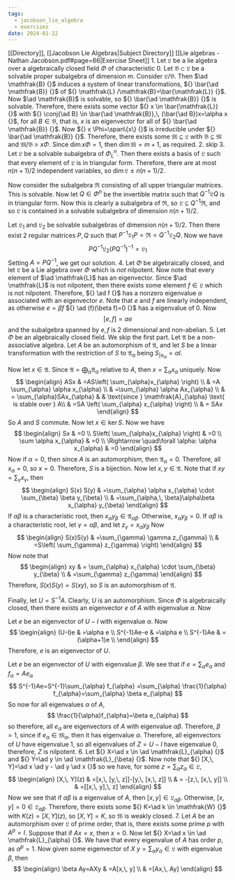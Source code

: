 ```yaml
---
tags:
  - jacobson_lie_algebra
  - exercises
date: 2024-01-22
---
```

[[Directory]], [[Jacobson Lie Algebras|Subject Directory]]
[[Lie algebras - Nathan Jacobson.pdf#page=66|Exercise Sheet]]
1. 
Let ${} \mathfrak{L} {}$ be a lie algebra over a algebraically closed field ${} \Phi {}$ of characteristic 0. Let ${} \mathfrak{B}\subset \mathfrak{L} {}$ be a solvable proper subalgebra of dimension $m {}$. Consider ${} \mathfrak{L} / \mathfrak{B} {}$. Then $\ad \mathfrak{B} {}$ induces a system of linear transformations, ${} \bar{\ad \mathfrak{B}} {}$ of ${} \mathfrak{L} /\mathfrak{B}=\bar{\mathfrak{L}} {}$. Now $\ad \mathfrak{B}$ is solvable, so ${} \bar{\ad \mathfrak{B}} {}$ is solvable. Therefore, there exists some vector ${} x \in \bar{\mathfrak{L}} {}$ with ${} \conj{\ad B}  \in \bar{\ad \mathfrak{B}},\, (\bar{\ad B})x=\alpha x {}$, for all ${} B \in \mathfrak{B} {}$, that is, $x$ is an eigenvector for all of ${} \bar{\ad \mathfrak{B}} {}$. Now ${} x \Phi=\span\{x\} {}$ is irreducible under ${} \bar{\ad \mathfrak{B}} {}$. Therefore, there exists some ${} \mathfrak{M} \subseteq \mathfrak{L} {}$ with ${} \mathfrak{B} \subseteq  \mathfrak{M} {}$ and ${} \mathfrak{M} / \mathfrak{B} \cong  x\Phi {}$. Since ${} \dim x\Phi=1 {}$, then ${} \dim \mathfrak{M}=m+1 {}$, as required.
2. skip
3. 
Let ${} \mathfrak{L} {}$ be a solvable subalgebra of ${} \Phi^{n}_{L} {}$. Then there exists a basis of $\mathfrak{L}$ such that every element of $\mathfrak{L}$ is in triangular form. Therefore, there are at most ${} n(n+1)/2 {}$ independent variables, so ${} \dim \mathfrak{L} \leq n(n+1) /2 {}$. 

Now consider the subalgebra $\mathfrak{R} {}$ consisting of all upper triangular matrices. This is solvable. Now let ${} Q \in \Phi^{n} {}$ be the invertible matrix such that ${} Q^{-1}\mathfrak{L}Q {}$ is in triangular form. Now this is clearly a subalgebra of ${} \mathfrak{R}$, so ${} \mathfrak{L} \subseteq Q^{-1}\mathfrak{R} {}$, and so $\mathfrak{L} {}$ is contained in a solvable subalgebra of dimension ${} n(n+1) /2 {}$.

Let $\mathfrak{L}_{1} {}$ and $\mathfrak{L}_{2}$ be solvable subalgebras of dimension ${} n(n+1) / 2 {}$. Then there exist 2 regular matrices ${} P,\, Q {}$ such that ${} P^{-1}\mathfrak{L}_{1} P=\mathfrak{R}=Q^{-1}\mathfrak{L}_{2}Q {}$. Now we have 
$$
PQ^{-1}\mathfrak{L}_{2} (PQ^{-1})^{-1}=\mathfrak{L}_{1}
$$
Setting ${} A=PQ^{-1} {}$, we get our solution.
4. 
Let ${} \Phi {}$ be algebraically closed, and let ${} \mathfrak{L}$ be a Lie algebra over $\Phi {}$ which is *not* nilpotent. Now note that every element of $\ad \mathfrak{L}$ has an eigenvector. Since $\ad \mathfrak{L}$ is not nilpotent, then there exists some element ${} f \in \mathfrak{L} {}$ which is not nilpotent. Therefore, ${} \ad f {}$ has a nonzero eigenvalue $\alpha {}$ associated with an eigenvector ${} e {}$. Note that $e {}$ and $f {}$ are linearly independent, as otherwise ${} e=\beta f {}$ ${} \ad (f)(\beta f)=0 {}$ has a eigenvalue of ${} 0$. Now
$$
[e,\, f]=\alpha e
$$
and the subalgebra spanned by ${} e,\, f {}$ is 2 dimensional and non-abelian.
5. 
Let $\Phi$ be an algebraically closed field. We skip the first part. Let $\mathfrak{A}$ be a non-associative algebra. Let $A$ be an automorphism of $\mathfrak{A}$, and let ${} S {}$ be a linear transformation with the restriction of $S$ to $\mathfrak{A}_{\alpha}$ being ${} S_{|\mathfrak{A}_{\alpha}}=\alpha I {}$. 

Now let ${} x \in \mathfrak{A} {}$. Since ${} \mathfrak{A}=\bigoplus_{\alpha}\mathfrak{A}_{\alpha} {}$ relative to $A {}$, then ${} x=\sum_{\alpha} x_{\alpha} {}$ uniquely. Now 
$$
\begin{align}
 ASx & =AS\left( \sum_{\alpha}x_{\alpha} \right)   \\
 & =A \sum_{\alpha} \alpha x_{\alpha} \\
 & =\sum_{\alpha} \alpha Ax_{\alpha} \\
 & = \sum_{\alpha}SAx_{\alpha}  &  & \text{since } \mathfrak{A}_{\alpha} \text{ is stable over } A\\
 & =SA \left( \sum_{\alpha} x_{\alpha} \right) \\
 & = SAx
 \end{align}
$$
So $A$ and $S$ commute. Now let ${} x \in \ker S {}$. Now we have
$$
\begin{align}
Sx & =0 \\
S\left( \sum_{\alpha}x_{\alpha} \right) & =0 \\
\sum \alpha x_{\alpha} & =0 \\
\Rightarrow \quad\forall \alpha: \alpha x_{\alpha} & =0 
\end{align}
$$
Now if ${} \alpha=0 {}$, then since $A$ is an automorphism, then ${} \mathfrak{A}_{\alpha}=0 {}$. Therefore, all ${} x_{\alpha}=0 {}$, so ${} x=0 {}$. Therefore, $S$ is a bijection. Now let ${} x,\, y \in \mathfrak{A} {}$. Note that if ${} xy=\sum_{\gamma}x_{\gamma} {}$, then
$$
\begin{align}
S(x) S(y) & =\sum_{\alpha} \alpha x_{\alpha} \cdot  \sum_{\beta} \beta y_{\beta} \\
	 & =\sum_{\alpha,\, \beta}\alpha\beta x_{\alpha} y_{\beta}
\end{align}
$$
If $\alpha \beta$ is a characteristic root, then ${} x_{\alpha} y_{\beta} \in \mathfrak{A}_{\alpha\beta} {}$. Otherwise, ${} x_{\alpha} y_{\beta}=0 {}$. If $\alpha\beta {}$ is a characteristic root, let ${} \gamma=\alpha\beta {}$, and let ${} z_{\gamma}=x_{\alpha}y_{\beta} {}$ Now
$$
\begin{align}
S(x)S(y) & =\sum_{\gamma} \gamma z_{\gamma} \\
 & =S\left( \sum_{\gamma} z_{\gamma} \right)
\end{align}
$$
Now note that
$$
\begin{align}
 xy  & = \sum_{\alpha} x_{\alpha} \cdot \sum_{\beta} y_{\beta} \\
 & =\sum_{\gamma} z_{\gamma}
 \end{align}
$$
Therefore, ${} S(x)S(y)=S(xy) {}$, so $S$ is an automorphism of $\mathfrak{A}$. 

Finally, let ${} U=S^{-1}A {}$. Clearly, $U {}$ is an automorphism. Since $\Phi {}$ is algebraically closed, then there exists an eigenvector ${} e {}$ of ${} A {}$ with eigenvalue $\alpha {}$. Now 

Let $e {}$ be an eigenvector of $U-I {}$ with eigenvalue $\alpha$. Now
$$
\begin{align}
 (U-I)e & =\alpha e   \\
S^{-1}Ae-e & =\alpha e \\
S^{-1}Ae & =(\alpha+1)e \\
 \end{align}
$$
Therefore, $e$ is an eigenvector of $U$. 

Let $e {}$ be an eigenvector of $U {}$ with eigenvalue ${} \beta {}$. We see that if ${} e=\sum_{\alpha} e_{\alpha} {}$ and ${} f_{\alpha}=Ae_{\alpha} {}$
$$
S^{-1}Ae=S^{-1}\sum_{\alpha} f_{\alpha} =\sum_{\alpha} \frac{1}{\alpha} f_{\alpha}=\sum_{\alpha} \beta e_{\alpha}
$$
So now for all eigenvalues $\alpha {}$ of ${} A {}$, 
$$
\frac{1}{\alpha}f_{\alpha}=\beta e_{\alpha}
$$
so therefore, all ${} e_{\alpha} {}$ are eigenvectors of ${} A {}$ with eigenvalue $\alpha\beta {}$. Therefore, ${} \beta=1 {}$, since if ${} e_{\alpha} \in \mathfrak{M}_{\alpha} {}$, then it has eigenvalue $\alpha$. Therefore, all eigenvectors of $U$ have eigenvalue $1$, so all eigenvalues of ${} Z=U-I {}$ have eigenvalue $0$, therefore, $Z {}$ is nilpotent.
6. 
Let ${} X=\ad x \in \ad \mathfrak{L}_{\alpha} {}$ and ${} Y=\ad y \in  \ad  \mathfrak{L}_{\beta} {}$. Now note that ${} [X,\, Y]=\ad x \ad y - \ad y \ad x {}$ so we have, for some ${} z=\sum_{\alpha}z_{\alpha} \in \mathfrak{L} {}$,
$$
	\begin{align}
 [X,\, Y](z) & =[x,\, [y,\, z]]-[y,\, [x,\, z]]   \\
 & = -[z,\, [x,\, y]] \\
 & =[[x,\, y],\, z]
 \end{align}
$$
Now we see that if $\alpha\beta {}$ is a eigenvalue of ${} A {}$, then ${} [x,\, y] \in \mathfrak{L}_{\alpha \beta} {}$. Otherwise, ${} [x,\, y]=0 \in \mathfrak{L}_{\alpha \beta} {}$. Therefore, there exists some ${} K=\ad k \in \mathfrak{W} {}$ with ${} K(z)=[X,\, Y](z) {}$, so ${} [X,\, Y]=K {}$, so $\mathfrak{W}$ is weakly closed.
7. 
Let $A$ be an automorphism over $\mathfrak{L}$ of prime order, that is, there exists some prime $p$ with ${} A^{p}=I {}$. Suppose that if ${} Ax=x {}$, then ${} x=0 {}$. Now let ${} X=\ad x \in \ad \mathfrak{L}_{\alpha} {}$. We have that every eigenvalue of ${} A {}$ has order $p {}$, as ${} \alpha^{p}=1 {}$. Now given some eigenvector of $X {}$ ${} y=\sum_{\alpha} y_{\alpha} \in \mathfrak{L} {}$ with eigenvalue ${} \beta {}$, then
$$
\begin{align}
 \beta Ay=AXy & =A[x,\, y] \\
 & =[Ax,\, Ay]  
 \end{align}
$$

